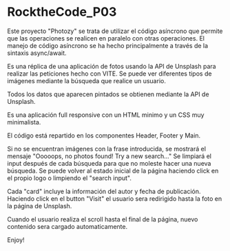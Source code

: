 # RocktheCode_P03

Este proyecto "Photozy" se trata de utilizar el código asíncrono que permite que las operaciones se realicen en paralelo con otras operaciones.
El manejo de código asíncrono se ha hecho principalmente a través de la sintaxis async/await.

Es una réplica de una aplicación de fotos usando la API de Unsplash para realizar las peticiones hecho con VITE.
Se puede ver diferentes tipos de imágenes mediante la búsqueda que realice un usuario.

Todos los datos que aparecen pintados se obtienen mediante la API de Unsplash.

Es una aplicación full responsive con un HTML minimo y un CSS muy minimalista.

El código está repartido en los componentes Header, Footer y Main.  

Si no se encuentran imágenes con la frase introducida, se mostrará el mensaje "Ooooops, no photos found! Try a new search..."
Se limpiará el input después de cada búsqueda para que no moleste hacer una nueva búsqueda.
Se puede volver al estado inicial de la página haciendo click en el propio logo o limpiendo el "search input".

Cada "card" incluye la información del autor y fecha de publicación. Haciendo click en el button "Visit" el usuario sera redirigido hasta la foto en la página de Unsplash.

Cuando el usuario realiza el scroll hasta el final de la página, nuevo contenido sera cargado automaticamente.

Enjoy!


